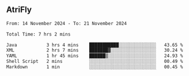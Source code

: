 ## AtriFly

<!--START_SECTION:waka-->

```txt
From: 14 November 2024 - To: 21 November 2024

Total Time: 7 hrs 2 mins

Java           3 hrs 4 mins    ███████████░░░░░░░░░░░░░░   43.65 %
XML            2 hrs 7 mins    ███████▓░░░░░░░░░░░░░░░░░   30.24 %
YAML           1 hr 45 mins    ██████▒░░░░░░░░░░░░░░░░░░   24.93 %
Shell Script   2 mins          ░░░░░░░░░░░░░░░░░░░░░░░░░   00.49 %
Markdown       1 min           ░░░░░░░░░░░░░░░░░░░░░░░░░   00.45 %
```

<!--END_SECTION:waka-->

